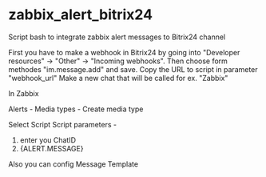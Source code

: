 # zabbix_alert_bitrix24
Script bash to integrate zabbix alert messages to Bitrix24 channel

First you have to make a webhook in Bitrix24 by going into "Developer resources" -> "Other" -> "Incoming webhooks".
Then choose form methodes "im.message.add" and save.
Copy the URL to script in parameter "webhook_url"
Make a new chat that will be called for ex. "Zabbix"


In Zabbix 

Alerts - Media types - Create media type

Select Script
Script parameters - 
1. enter you ChatID
2. {ALERT.MESSAGE}

Also you can config Message Template
